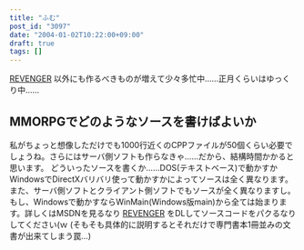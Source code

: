 ```yaml
---
title: "ふむ"
post_id: "3097"
date: "2004-01-02T10:22:00+09:00"
draft: true
tags: []
---
```



[REVENGER](/revenger) 以外にも作るべきものが増えて少々多忙中……正月くらいはゆっくり中……
## MMORPGでどのようなソースを書けばよいか
私がちょっと想像しただけでも1000行近くのCPPファイルが50個くらい必要でしょうね。さらにはサーバ側ソフトも作らなきゃ……だから、結構時間かかると思います。 どういったソースを書くか……DOS(テキストベース)で動かすかWindowsでDirectXバリバリ使って動かすかによってソースは全く異なります。また、サーバ側ソフトとクライアント側ソフトでもソースが全く異なりますし。 もし、Windowsで動かすならWinMain(Windows版main)から全ては始まります。詳しくはMSDNを見るなり [REVENGER](/revenger) をDLしてソースコードをパクるなりしてください(ｗ (そもそも具体的に説明するとそれだけで専門書本1冊並みの文書が出来てしまう罠…)
